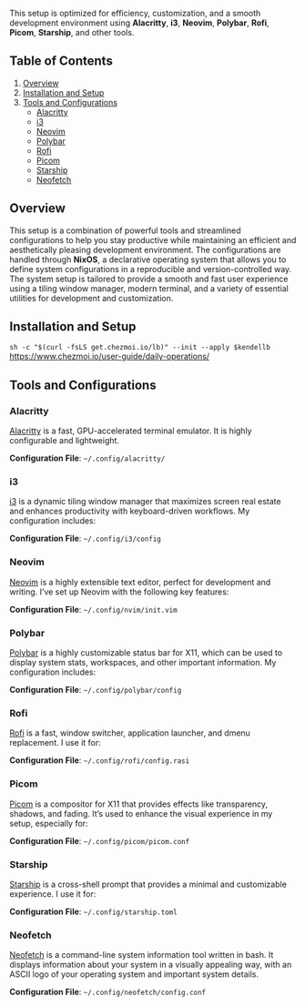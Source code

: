 This setup is optimized for efficiency, customization, and a smooth development environment using **Alacritty**, **i3**, **Neovim**, **Polybar**, **Rofi**, **Picom**, **Starship**, and other tools.

## Table of Contents

1. [Overview](#overview)
2. [Installation and Setup](#installation-and-setup)
3. [Tools and Configurations](#tools-and-configurations)
    - [Alacritty](#alacritty)
    - [i3](#i3)
    - [Neovim](#neovim)
    - [Polybar](#polybar)
    - [Rofi](#rofi)
    - [Picom](#picom)
    - [Starship](#starship)
    - [Neofetch](#neofetch)


## Overview

This setup is a combination of powerful tools and streamlined configurations to help you stay productive while maintaining an efficient and aesthetically pleasing development environment. The configurations are handled through **NixOS**, a declarative operating system that allows you to define system configurations in a reproducible and version-controlled way. The system setup is tailored to provide a smooth and fast user experience using a tiling window manager, modern terminal, and a variety of essential utilities for development and customization.


## Installation and Setup
`sh -c "$(curl -fsLS get.chezmoi.io/lb)" --init --apply $kendellb`
https://www.chezmoi.io/user-guide/daily-operations/

## Tools and Configurations

### Alacritty

[Alacritty](https://github.com/alacritty/alacritty) is a fast, GPU-accelerated terminal emulator. It is highly configurable and lightweight.

**Configuration File**: `~/.config/alacritty/`

### i3

[i3](https://i3wm.org/) is a dynamic tiling window manager that maximizes screen real estate and enhances productivity with keyboard-driven workflows. My configuration includes:

**Configuration File**: `~/.config/i3/config`

### Neovim

[Neovim](https://neovim.io/) is a highly extensible text editor, perfect for development and writing. I’ve set up Neovim with the following key features:

**Configuration File**: `~/.config/nvim/init.vim`

### Polybar

[Polybar](https://github.com/polybar/polybar) is a highly customizable status bar for X11, which can be used to display system stats, workspaces, and other important information. My configuration includes:

**Configuration File**: `~/.config/polybar/config`

### Rofi

[Rofi](https://github.com/davatorium/rofi) is a fast, window switcher, application launcher, and dmenu replacement. I use it for:


**Configuration File**: `~/.config/rofi/config.rasi`

### Picom

[Picom](https://github.com/yshui/picom) is a compositor for X11 that provides effects like transparency, shadows, and fading. It’s used to enhance the visual experience in my setup, especially for:


**Configuration File**: `~/.config/picom/picom.conf`

### Starship

[Starship](https://starship.rs/) is a cross-shell prompt that provides a minimal and customizable experience. I use it for:


**Configuration File**: `~/.config/starship.toml`

### Neofetch

[Neofetch](https://github.com/dylanaraps/neofetch) is a command-line system information tool written in bash. It displays information about your system in a visually appealing way, with an ASCII logo of your operating system and important system details.

**Configuration File**: `~/.config/neofetch/config.conf`

